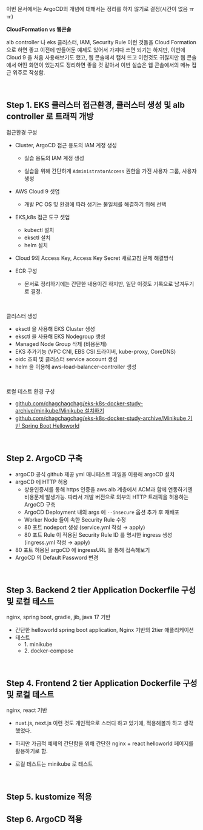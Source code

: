 이번 문서에서는 ArgoCD의 개념에 대해서는 정리를 하지 않기로 결정(시간이 없음 ㅠㅠ)<br>

**CloudFormation vs 웹콘솔**<br>

alb controller 나 eks 클러스터, IAM, Security Rule 이런 것들을 Cloud Formation 으로 하면 좋고 이전에 만들어둔 예제도 있어서 가져다 쓰면 되기는 하지만, 이번에 Cloud 9 을 처음 사용해보기도 했고, 웹 콘솔에서 캡처 뜨고 이런것도 귀찮지만 웹 콘솔에서 어떤 화면이 있는지도 정리하면 좋을 것 같아서 이번 실습은 웹 콘솔에서의 메뉴 접근 위주로 작성함.<br>

<br>



## Step 1. EKS 클러스터 접근환경, 클러스터 생성 및 alb controller 로 트래픽 개방 

접근환경 구성

- Cluster, ArgoCD 접근 용도의 IAM 계정 생성
  - 실습 용도의 IAM 계정 생성

  - 실습을 위해 간단하게 `AdministratorAccess` 권한을 가진 사용자 그룹, 사용자 생성

- AWS Cloud 9 셋업 
  - 개발 PC OS 및 환경에 따라 생기는 불일치를 해결하기 위해 선택

- EKS,k8s 접근 도구 셋업

  - kubectl 설치
  - eksctl 설치
  - helm 설치

- Cloud 9의 Access Key, Access Key Secret 새로고침 문제 해결방식

- ECR 구성
  - 문서로 정리하기에는 간단한 내용이긴 하지만, 일단 이것도 기록으로 남겨두기로 결정.


<br>



클러스터 생성

- eksctl 을 사용해 EKS Cluster 생성 
- eksctl 을 사용해 EKS Nodegroup 생성
- Managed Node Group 삭제 (비용문제)
- EKS 추가기능 (VPC CNI, EBS CSI 드라이버, kube-proxy, CoreDNS)
- oidc 조회 및 클러스터 service account 생성
- helm 을 이용해 aws-load-balancer-controller 생성

<br>



로컬 테스트 환경 구성

- [github.com/chagchagchag/eks-k8s-docker-study-archive/minikube/Minikube 설치하기](https://github.com/chagchagchag/eks-k8s-docker-study-archive/blob/main/minikube/Minikube%20%EC%84%A4%EC%B9%98%ED%95%98%EA%B8%B0.md)
- [github.com/chagchagchag/eks-k8s-docker-study-archive/Minikube 기반 Spring Boot Helloworld](https://github.com/chagchagchag/eks-k8s-docker-study-archive/blob/main/minikube/Minikube%20%EA%B8%B0%EB%B0%98%20Spring%20Boot%20Helloworld.md)

<br>



## Step 2. ArgoCD 구축

- argoCD 공식 github 제공 yml 매니페스트 파일을 이용해 argoCD 설치
- argoCD 에 HTTP 허용 
  - 상용인증서를 통해 https 인증을 aws alb 계층에서 ACM과 함께 연동하기엔 비용문제 발생가능. 따라서 개발 버전으로 외부의 HTTP 트래픽을 허용하는 ArgoCD 구축
  - ArgoCD Deployment 내의 args 에 `--insecure` 옵션 추가 후 재배포
  - Worker Node 들이 속한 Security Rule 수정
  - 80 포트 nodeport 생성 (service.yml 작성 → apply)
  - 80 포트 Rule 이 적용된 Security Rule ID 를 명시한 ingress 생성 (ingress.yml 작성 → apply)
- 80 포트 허용된 argoCD 에 ingressURL 을 통해 접속해보기
- ArgoCD 의 Default Password 변경

<br>



## Step 3. Backend 2 tier Application Dockerfile 구성 및 로컬 테스트

nginx, spring boot, gradle, jib, java 17 기반

- 간단한 helloworld spring boot application, Nginx 기반의 2tier 애플리케이션
- 테스트
  - 1\. minikube
  - 2\. docker-compose


<br>



## Step 4. Frontend 2 tier Application Dockerfile 구성 및 로컬 테스트

nginx, react 기반

- nuxt.js, next.js 이런 것도 개인적으로 스터디 하고 있기에, 적용해볼까 하고 생각했었다. 

- 하지만 가급적 예제의 간단함을 위해 간단한 nginx + react helloworld 페이지를 활용하기로 함.

- 로컬 테스트는 minikube 로 테스트

<br>



## Step 5. kustomize 적용



## Step 6. ArgoCD 적용





